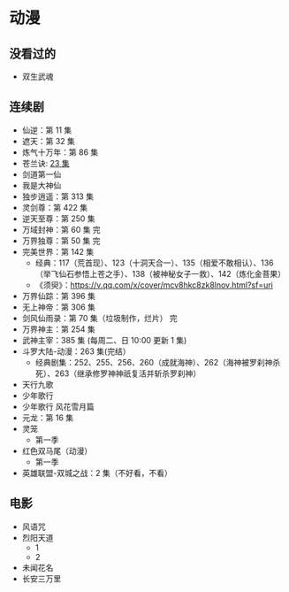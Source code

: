 # 动漫

## 没看过的

- 双生武魂

## 连续剧

- 仙逆：第 11 集
- 遮天：第 32 集
- 炼气十万年：第 86 集
- 苍兰诀: [23 集](https://www.dmlaa.com/play/7579-1-23.html)
- 剑道第一仙
- 我是大神仙
- 独步逍遥：第 313 集
- 灵剑尊：第 422 集
- 逆天至尊：第 250 集
- 万域封神：第 60 集 完
- 万界独尊：第 50 集 完
- 完美世界：第 142 集
  - 经典：117（荒首现）、123（十洞天合一）、135（相爱不敢相认）、136（举飞仙石参悟上苍之手）、138（被神秘女子一救）、142（炼化金菩果）
  - 《须臾》：https://v.qq.com/x/cover/mcv8hkc8zk8lnov.html?sf=uri
- 万界仙踪：第 396 集
- 无上神帝：第 306 集
- 剑风仙雨录：第 70 集（垃圾制作，烂片） 完
- 万界神主：第 254 集
- 武神主宰：385 集 (每周二、日 10:00 更新 1 集)
- 斗罗大陆-动漫：263 集(完结）
  - 经典剧集：252、255、256、260（成就海神）、262（海神被罗刹神杀死）、263（继承修罗神神祇复活并斩杀罗刹神）
- 天行九歌
- 少年歌行
- 少年歌行 风花雪月篇
- 元龙：第 16 集
- 灵笼
  - 第一季
- 红色双马尾（动漫）
  - 第一季  
- 英雄联盟-双城之战：2 集（不好看，不看）

## 电影

- 风语咒
- 烈阳天道
  - 1
  - 2
- 未闻花名
- 长安三万里
